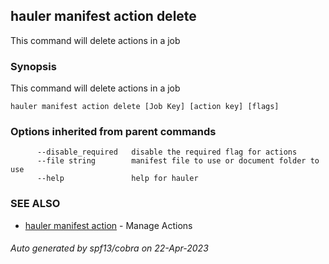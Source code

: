 ## hauler manifest action delete

This command will delete actions in a job

### Synopsis

This command will delete actions in a job

```
hauler manifest action delete [Job Key] [action key] [flags]
```

### Options inherited from parent commands

```
      --disable_required   disable the required flag for actions
      --file string        manifest file to use or document folder to use
      --help               help for hauler
```

### SEE ALSO

* [hauler manifest action](hauler_manifest_action.md)	 - Manage Actions

###### Auto generated by spf13/cobra on 22-Apr-2023
